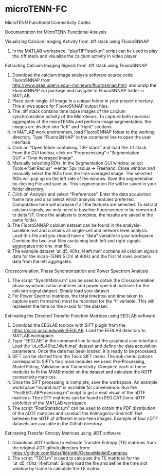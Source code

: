 # microTENN-FC
MicroTENN Functional Connectivity Codes

Documentation for MicroTENN Functional Analysis

Visualizing Calcium Imaging Activity from .tiff stack using FluoroSNNAP
1.	In the MATLAB workspace, “playTIFFstack.m” script can be used to play the .tiff stack and visualize the calcium activity in video player.

Extracting Calcium Imaging Signals from .tiff stack using FluoroSNNAP

1.	Download the calcium image analysis software source code FluoroSNNAP from  http://www.seas.upenn.edu/~molneuro/fluorosnnap.html  and unzip the FluoroSNNAP.zip package and navigate to FluoroSNNAP folder in MATLAB.  
2.	Place each single .tif image in a unique folder in your project directory. This allows space for FluoroSNNAP output files.
3.	The .tiff stack contains time lapse images of the calcium synchronization activity of the Microtenns. To capture both neuronal aggregates of the microTENNs and perform image segmentation, the images are divided into “left” and “right” sections.
4.	In MATLAB work environment, load FluoroSNNAP folder to the working directory. Type “FluoroSNNAP” in the command line to open the user interface. 
5.	Click on “Open folder containing TIFF stack” and load the .tif stack. From the GUI toolbar, click on “Preprocessing”→“Segmentation GUI”→”Time Averaged Image”.
6.	Manually selecting ROIs: In the Segmentation GUI window, select Tools→”Set Radius” →enter 5px radius → Freehand. Close window and manually select the ROIs from the time averaged image. The selected ROIs will pop up on the left side of the window. Save the segmentation by clicking File and save as. This segmentation file will be saved in your folder directory.
7.	Click on Analysis and select “Preferences”. Enter the data acquisition frame rate and also select which analysis modules preferred. Computation time will increase if all the features are selected. To extract calcium signals, we only need to baseline fluorescence to be converted to deltaF/F. Once the analysis is complete, the results are saved in the same folder. 
8.	The FluoroSNNAP calcium dataset can be found in the analysis-baseline.mat and contains all single-cell and network level analysis. Load this file and you should have a “data” variable in your workspace. Combine the two .mat files containing both left and right signals aggregates into one .mat file.
9.	The example dataset ‘ut_d5_40hz_14left.mat’ contains all calcium signals data for the micro-TENN 5 DIV at 40Hz and the first 14 rows contains data from the left aggregates. 
 

Crosscorrelation, Phase Synchronization and Power Spectrum Analysis

1.	The script “SynchMatrix.m” can be used to obtain the Crosscorrelation, phase synchronization matrices and power spectral matrices for the calcium signal dataset. Simply load your dataset. 
2.	For Power Spectral matrices, the total time(ms) and time taken to capture each frame(ms) must be recorded for the “t” variable. This will represent the time on the x-axis for the dataset. 


Estimating the Directed Transfer Function Matrices using EEGLAB software

1.	Download the EEGLAB toolbox with SIFT plugin from the https://sccn.ucsd.edu/wiki/EEGLAB. Load the EEGLAB directory to MATLAB workspace. 
2.	Type “EEGLAB” in the command line to load the graphical user interface. Load the ‘ut_d5_40hz_14left.mat’ dataset and define the data acquisition parameters. Once the data has been loaded, it is ready to be processed. 
3.	SIFT can be started from the Tools   SIFT menu. The sub-menu options correspond to SIFT’s four main modules we used: Pre-Processing, Model Fitting, Validation and Connectivity. Complete each of these modules to fit the MVAR model on the dataset and calculate the NDTF connectivity matrices.
4.	Once the SIFT processing is complete, save the workspace. An example workspace “mvari4.mat” is available for convenience. Run the “PostEEGLABProcessing.m” script to get a neat visual of the nDTF matrices. The nDTF matrices can be found in  EEG.CAT.Conn.nDTF subfolder of the MATLAB workspace. 
5.	The script “PostStatistics.m” can be used to obtain the PDF distribution of the nDTF matrices and conduct the Kolmogorov-Smirnoff Test between the nDTF of different micro-tenn images. Example of four nDTF datasets are available in the Github directory. 


Estimating Transfer Entropy Matrices using JIDT software

1.	Download JIDT toolbox to estimate Transfer Entropy (TE) matrices from the original JIDT github directory from: https://github.com/jlizier/jidt/wiki/OctaveMatlabExamples.  
2.	The script “TEC1.m” is used to calculate the TE matrices for the ‘ut_d5_40hz_14left.mat’. Simply load the file and define the time slot window by frame to calculate the TE matrix. 


